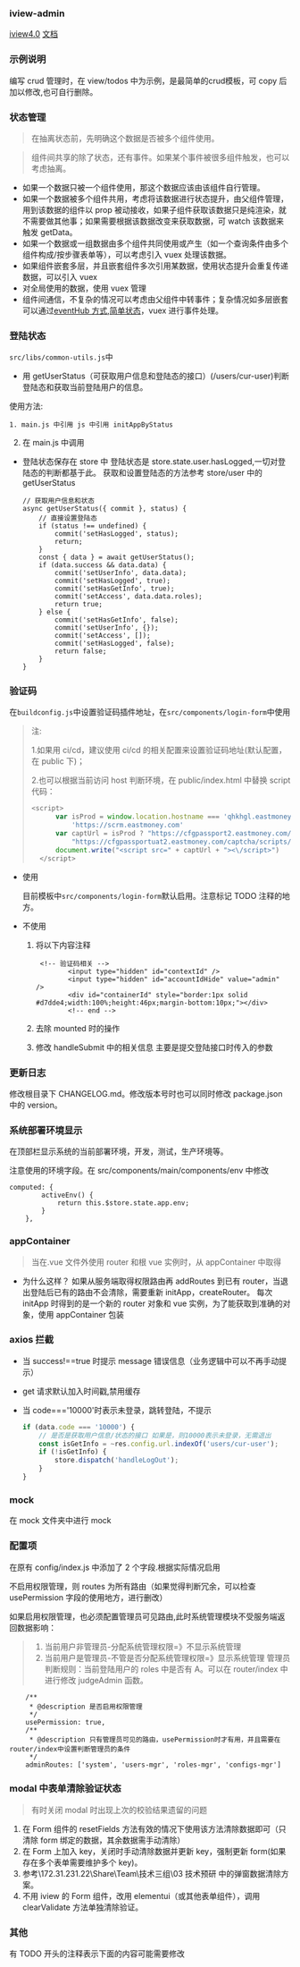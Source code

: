 ### iview-admin

[iview4.0](https://www.iviewui.com/docs/guide/update)
[文档](https://lison16.github.io/iview-admin-doc/#/)

### 示例说明

编写 crud 管理时，在 view/todos 中为示例，是最简单的crud模板，可 copy 后加以修改,也可自行删除。

### 状态管理

> 在抽离状态前，先明确这个数据是否被多个组件使用。

> 组件间共享的除了状态，还有事件。如果某个事件被很多组件触发，也可以考虑抽离。

-   如果一个数据只被一个组件使用，那这个数据应该由该组件自行管理。
-   如果一个数据被多个组件共用，考虑将该数据进行状态提升，由父组件管理，用到该数据的组件以 prop 被动接收，如果子组件获取该数据只是纯渲染，就不需要做其他事；如果需要根据该数据改变来获取数据，可 watch 该数据来触发 getData。
-   如果一个数据或一组数据由多个组件共同使用或产生（如一个查询条件由多个组件构成/按步骤表单等），可以考虑引入 vuex 处理该数据。
-   如果组件嵌套多层，并且嵌套组件多次引用某数据，使用状态提升会重复传递数据，可以引入 vuex
-   对全局使用的数据，使用 vuex 管理
-   组件间通信，不复杂的情况可以考虑由父组件中转事件；复杂情况如多层嵌套可以通过[eventHub 方式](https://cn.vuejs.org/v2/guide/migration.html#dispatch-%E5%92%8C-broadcast-%E6%9B%BF%E6%8D%A2),[简单状态](https://cn.vuejs.org/v2/guide/state-management.html)，vuex 进行事件处理。

### 登陆状态

`src/libs/common-utils.js`中

-   用 getUserStatus（可获取用户信息和登陆态的接口）(/users/cur-user)判断登陆态和获取当前登陆用户的信息。

使用方法:

    1. main.js 中引用 js 中引用 initAppByStatus

2. 在 main.js 中调用

-   登陆状态保存在 store 中
    登陆状态是 store.state.user.hasLogged,一切对登陆态的判断都基于此。
    获取和设置登陆态的方法参考 store/user 中的 getUserStatus

    ```
    // 获取用户信息和状态
    async getUserStatus({ commit }, status) {
        // 直接设置登陆态
        if (status !== undefined) {
            commit('setHasLogged', status);
            return;
        }
        const { data } = await getUserStatus();
        if (data.success && data.data) {
            commit('setUserInfo', data.data);
            commit('setHasLogged', true);
            commit('setHasGetInfo', true);
            commit('setAccess', data.data.roles);
            return true;
        } else {
            commit('setHasGetInfo', false);
            commit('setUserInfo', {});
            commit('setAccess', []);
            commit('setHasLogged', false);
            return false;
        }
    }
    ```

### 验证码

在`buildconfig.js`中设置验证码插件地址，在`src/components/login-form`中使用

> 注:
>
> 1.如果用 ci/cd，建议使用 ci/cd 的相关配置来设置验证码地址(默认配置，在 public 下)；
>
> 2.也可以根据当前访问 host 判断环境，在 public/index.html 中替换 script 代码：
>
> ```js
> <script>
> 		var isProd = window.location.hostname === 'qhkhgl.eastmoney.com' || window.location.hostname ===
> 			'https://scrm.eastmoney.com'
> 		var captUrl = isProd ? "https://cfgpassport2.eastmoney.com/captcha/scripts/em_capt.js" :
> 			"https://cfgpassportuat2.eastmoney.com/captcha/scripts/em_capt.js"
> 		document.write("<script src=" + captUrl + "><\/script>")
> 	</script>
> ```

-   使用

    目前模板中`src/components/login-form`默认启用。注意标记 TODO 注释的地方。

-   不使用

    1. 将以下内容注释

        ```
         <!-- 验证码相关 -->
                <input type="hidden" id="contextId" />
                <input type="hidden" id="accountIdHide" value="admin" />
                <div id="containerId" style="border:1px solid #d7dde4;width:100%;height:46px;margin-bottom:10px;"></div>
                <!-- end -->

        ```

    2. 去除 mounted 时的操作

    3. 修改 handleSubmit 中的相关信息
       主要是提交登陆接口时传入的参数

### 更新日志

修改根目录下 CHANGELOG.md。修改版本号时也可以同时修改 package.json 中的 version。

### 系统部署环境显示

在顶部栏显示系统的当前部署环境，开发，测试，生产环境等。

注意使用的环境字段。在 src/components/main/components/env 中修改

```
computed: {
        activeEnv() {
            return this.$store.state.app.env;
        }
    },
```

### appContainer

> 当在.vue 文件外使用 router 和根 vue 实例时，从 appContainer 中取得

-   为什么这样？
    如果从服务端取得权限路由再 addRoutes 到已有 router，当退出登陆后已有的路由不会清除，需要重新 initApp，createRouter。
    每次 initApp 时得到的是一个新的 router 对象和 vue 实例，为了能获取到准确的对象，使用 appContainer 包装

### axios 拦截

-   当 success!==true 时提示 message 错误信息（业务逻辑中可以不再手动提示）

-   get 请求默认加入时间戳,禁用缓存

-   当 code==='10000'时表示未登录，跳转登陆，不提示

    ```js
    if (data.code === '10000') {
        // 是否是获取用户信息/状态的接口 如果是，则10000表示未登录，无需退出
        const isGetInfo = ~res.config.url.indexOf('users/cur-user');
        if (!isGetInfo) {
            store.dispatch('handleLogOut');
        }
    }
    ```

### mock

在 mock 文件夹中进行 mock

### 配置项

在原有 config/index.js 中添加了 2 个字段.根据实际情况启用

不启用权限管理，则 routes 为所有路由（如果觉得判断冗余，可以检查 usePermission 字段的使用地方，进行删改）

如果启用权限管理，也必须配置管理员可见路由,此时系统管理模块不受服务端返回数据影响：

> 1. 当前用户非管理员-分配系统管理权限=》不显示系统管理
> 2. 当前用户是管理员-不管是否分配系统管理权限=》显示系统管理
>    管理员判断规则：当前登陆用户的 roles 中是否有 A。可以在 router/index 中进行修改 judgeAdmin 函数。

```jsons
    /**
     * @description 是否启用权限管理
     */
    usePermission: true,
    /**
     * @description 只有管理员可见的路由，usePermission时才有用，并且需要在router/index中设置判断管理员的条件
     */
    adminRoutes: ['system', 'users-mgr', 'roles-mgr', 'configs-mgr']
```

### modal 中表单清除验证状态

> 有时关闭 modal 时出现上次的校验结果遗留的问题

1. 在 Form 组件的 resetFields 方法有效的情况下使用该方法清除数据即可（只清除 form 绑定的数据，其余数据需手动清除）
2. 在 Form 上加入 key，关闭时手动清除数据并更新 key，强制更新 form(如果存在多个表单需要维护多个 key)。
3. 参考\\172.31.231.22\Share\Team\技术三组\03 技术预研 中的弹窗数据清除方案。
4. 不用 iview 的 Form 组件，改用 elementui（或其他表单组件），调用 clearValidate 方法单独清除验证。

### 其他

有 TODO 开头的注释表示下面的内容可能需要修改
